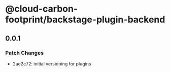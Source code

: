 # @cloud-carbon-footprint/backstage-plugin-backend

## 0.0.1

### Patch Changes

- 2ae2c72: initial versioning for plugins
